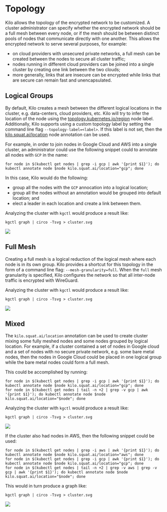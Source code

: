 # Topology

Kilo allows the topology of the encrypted network to be customized.
A cluster administrator can specify whether the encrypted network should be a full mesh between every node, or if the mesh should be between distinct pools of nodes that communicate directly with one another.
This allows the encrypted network to serve several purposes, for example:
* on cloud providers with unsecured private networks, a full mesh can be created between the nodes to secure all cluster traffic;
* nodes running in different cloud providers can be joined into a single cluster by creating one link between the two clouds;
* more generally, links that are insecure can be encrypted while links that are secure can remain fast and unencapsulated.

## Logical Groups

By default, Kilo creates a mesh between the different logical locations in the cluster, e.g. data-centers, cloud providers, etc.
Kilo will try to infer the location of the node using the [topology.kubernetes.io/region](https://kubernetes.io/docs/reference/kubernetes-api/labels-annotations-taints/#topologykubernetesioregion) node label.
Additionally, Kilo supports using a custom topology label by setting the command line flag `--topology-label=<label>`. 
If this label is not set, then the [kilo.squat.ai/location](./annotations.md#location) node annotation can be used.

For example, in order to join nodes in Google Cloud and AWS into a single cluster, an administrator could use the following snippet could to annotate all nodes with `GCP` in the name:

```shell
for node in $(kubectl get nodes | grep -i gcp | awk '{print $1}'); do kubectl annotate node $node kilo.squat.ai/location="gcp"; done
```

In this case, Kilo would do the following:
* group all the nodes with the `GCP` annocation into a logical location;
* group all the nodes without an annotation would be grouped into default location; and
* elect a leader in each location and create a link between them.

Analyzing the cluster with `kgctl` would produce a result like:

```shell
kgctl graph | circo -Tsvg > cluster.svg
```

<img src="./graphs/location.svg" />

## Full Mesh

Creating a full mesh is a logical reduction of the logical mesh where each node is in its own group.
Kilo provides a shortcut for this topology in the form of a command line flag: `--mesh-granularity=full`.
When the `full` mesh granularity is specified, Kilo configures the network so that all inter-node traffic is encrypted with WireGuard.

Analyzing the cluster with `kgctl` would produce a result like:

```shell
kgctl graph | circo -Tsvg > cluster.svg
```

<img src="./graphs/full-mesh.svg" />

## Mixed 

The `kilo.squat.ai/location` annotation can be used to create cluster mixing some fully meshed nodes and some nodes grouped by logical location.
For example, if a cluster contained a set of nodes in Google cloud and a set of nodes with no secure private network, e.g. some bare metal nodes, then the nodes in Google Cloud could be placed in one logical group while the bare metal nodes could form a full mesh.

This could be accomplished by running:

```shell
for node in $(kubectl get nodes | grep -i gcp | awk '{print $1}'); do kubectl annotate node $node kilo.squat.ai/location="gcp"; done
for node in $(kubectl get nodes | tail -n +2 | grep -v gcp | awk '{print $1}'); do kubectl annotate node $node kilo.squat.ai/location="$node"; done
```

Analyzing the cluster with `kgctl` would produce a result like:

```shell
kgctl graph | circo -Tsvg > cluster.svg
```

<img src="./graphs/mixed.svg" />

If the cluster also had nodes in AWS, then the following snippet could be used:

```shell
for node in $(kubectl get nodes | grep -i aws | awk '{print $1}'); do kubectl annotate node $node kilo.squat.ai/location="aws"; done
for node in $(kubectl get nodes | grep -i gcp | awk '{print $1}'); do kubectl annotate node $node kilo.squat.ai/location="gcp"; done
for node in $(kubectl get nodes | tail -n +2 | grep -v aws | grep -v gcp | awk '{print $1}'); do kubectl annotate node $node kilo.squat.ai/location="$node"; done
```

This would in turn produce a graph like:

```shell
kgctl graph | circo -Tsvg > cluster.svg
```

<img src="./graphs/complex.svg" />
